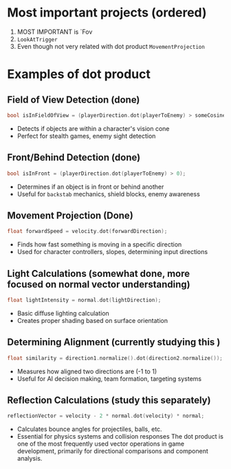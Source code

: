 # Most important projects (ordered)
1. MOST IMPORTANT is `Fov
2. `LookAtTrigger`
3. Even though not very related with dot product `MovementProjection`

# Examples of dot product
## Field of View Detection (done)
```cpp
bool isInFieldOfView = (playerDirection.dot(playerToEnemy) > someCosineThreshold);
```
- Detects if objects are within a character's vision cone
- Perfect for stealth games, enemy sight detection
## Front/Behind Detection (done)
```cpp
bool isInFront = (playerDirection.dot(playerToEnemy) > 0);
```
- Determines if an object is in front or behind another
- Useful for `backstab` mechanics, shield blocks, enemy awareness
## Movement Projection (Done)
```cpp
float forwardSpeed = velocity.dot(forwardDirection);
```
- Finds how fast something is moving in a specific direction
- Used for character controllers, slopes, determining input directions
## Light Calculations (somewhat done, more focused on normal vector understanding)
```cpp
float lightIntensity = normal.dot(lightDirection);
```
- Basic diffuse lighting calculation
- Creates proper shading based on surface orientation
## Determining Alignment (currently studying this )
```cpp
float similarity = direction1.normalize().dot(direction2.normalize());
```
- Measures how aligned two directions are (-1 to 1)
- Useful for AI decision making, team formation, targeting systems
## Reflection Calculations (study this separately)
```cpp
reflectionVector = velocity - 2 * normal.dot(velocity) * normal;
```
- Calculates bounce angles for projectiles, balls, etc.
- Essential for physics systems and collision responses
  The dot product is one of the most frequently used vector operations in game development, primarily for directional comparisons and component analysis.